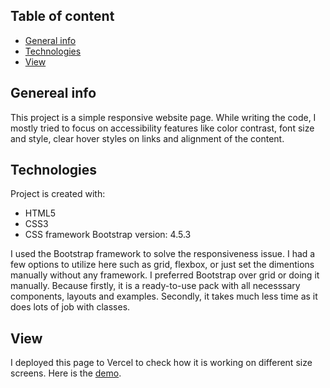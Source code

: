 ## Table of content
* [General info](#general-info) 
* [Technologies](#technologies)
* [View](#view)

## Genereal info
This project is a simple responsive website page. While writing the code, I mostly tried to focus on accessibility features like
color contrast, font size and style, clear hover styles on links and alignment of the content.

## Technologies
Project is created with:
* HTML5
* CSS3
* CSS framework Bootstrap version: 4.5.3

I used the Bootstrap framework to solve the responsiveness issue. I had a few options to utilize here such as grid, flexbox, 
or just set the dimentions manually without any framework. I preferred Bootstrap over grid or doing it manually. Because 
firstly, it is a ready-to-use pack with all necesssary components, layouts and examples. Secondly, it takes much less time
as it does lots of job with classes.

## View
I deployed this page to Vercel to check how it is working on different size screens. 
Here is the [demo](https://responsive-tau.vercel.app/).
